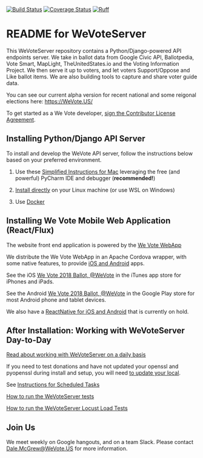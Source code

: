 [![Build Status](https://travis-ci.org/wevote/WeVoteServer.svg?branch=master)](https://travis-ci.org/wevote/WeVoteServer) [![Coverage Status](https://coveralls.io/repos/wevote/WeVoteServer/badge.svg?branch=master&service=github)](https://coveralls.io/github/wevote/WeVoteServer?branch=master) [![Ruff](https://img.shields.io/endpoint?url=https://raw.githubusercontent.com/astral-sh/ruff/main/assets/badge/v2.json)](https://github.com/astral-sh/ruff)

# README for WeVoteServer

This WeVoteServer repository contains a Python/Django-powered API endpoints server. We take in ballot data from 
Google Civic API, Ballotpedia, Vote Smart, MapLight, TheUnitedStates.io and the Voting Information Project. We then serve
it up to voters, and let voters Support/Oppose and Like ballot items. We are also building tools to capture
and share voter guide data.

You can see our current alpha version for recent national and some reigonal elections here:  https://WeVote.US/

To get started as a We Vote developer, <a href="https://www.clahub.com/agreements/wevote/WeVoteServer">sign the Contributor License Agreement</a>.

## Installing Python/Django API Server

To install and develop the WeVote API server, follow the instructions below based on your preferred environment. 

1. Use these [Simplified Instructions for Mac](docs/README_MAC_SIMPLIFIED_INSTALL.md) leveraging the free (and powerful) PyCharm IDE and debugger (**recommended!**) 

2. [Install directly](docs/README_API_INSTALL.md) on your Linux machine (or use WSL on Windows)

3. Use [Docker](docs/README_API_INSTALL_DOCKER.md)

## Installing We Vote Mobile Web Application (React/Flux)

The website front end application is powered by the [We Vote WebApp](https://github.com/wevote/WebApp)

We distribute the We Vote WebApp in an Apache Cordova wrapper, with some native features, to provide [iOS and Android](https://github.com/wevote/WeVoteCordova) apps.

See the iOS [We Vote 2018 Ballot, @WeVote](https://itunes.apple.com/us/app/we-vote-2018-ballot-wevote/id1347335726?mt=8) in the iTunes app store for iPhones and iPads.

See the Android [We Vote 2018 Ballot, @WeVote](https://play.google.com/store/apps/details?id=org.wevote.cordova&hl=en_US) in the Google Play store for most Android phone and tablet devices.

We also have a [ReactNative for iOS and Android](https://github.com/wevote/WeVoteReactNative) that is currently on hold.


## After Installation: Working with WeVoteServer Day-to-Day

[Read about working with WeVoteServer on a daily basis](docs/README_WORKING_WITH_WE_VOTE_SERVER.md)

If you need to test donations and have not updated your openssl and pyopenssl during install and setup, you will need
[to update your local](docs/README_DONATION_SETUP.md).

See [Instructions for Scheduled Tasks](docs/README_SCHEDULED_TASKS.md)

[How to run the WeVoteServer tests](docs/README_DJANGO_TESTS.md)

[How to run the WeVoteServer Locust Load Tests](loadtest/README.md)

## Join Us

We meet weekly on Google hangouts, and on a team Slack. Please contact Dale.McGrew@WeVote.US for more information.


